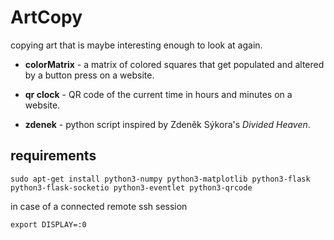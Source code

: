# ArtCopy
copying art that is maybe interesting enough to look at again.

- **colorMatrix** - a matrix of colored squares that get populated and altered by a button press on a website.

- **qr clock** - QR code of the current time in hours and minutes on a website.

- **zdenek** - python script inspired by Zdeněk Sýkora's *Divided Heaven*.

## requirements

    sudo apt-get install python3-numpy python3-matplotlib python3-flask python3-flask-socketio python3-eventlet python3-qrcode


in case of a connected remote ssh session

    export DISPLAY=:0
